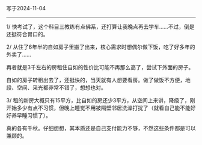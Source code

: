 写于2024-11-04

-----

1/ 快考试了，这个科目三教练有点佛系，还打算让我晚点再去学车……不过，倒是还挺符合胃口的。


2/ 从住了6年半的自如房子里搬了出来，核心需求时想偶尔做下饭，吃了好多年的外卖了…… 

再者就是3千左右的房租住自如的性价比可能不再那么高了，尝试下外面的房子。

自如的房子转租出去了，还挺快的，当天就有人想要看房。做了做饭不方便，地段、空间、采光都非常不错了，想想也对。

3/ 租的新房大概只有15平方，比自如的房还少3平方，从空间上来讲，降级了，刚开始多少有点不习惯，但晚上睡觉不用被隔壁邻居洗澡打扰了（就看自己能不能好好养早睡习惯了）。

真的各有千秋。仔细想想，其本质还是自己支付能力不够，不然这些条件都是可以兼顾的。
